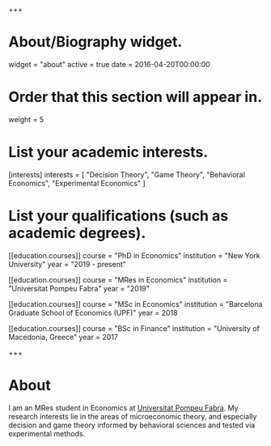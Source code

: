 +++
# About/Biography widget.
widget = "about"
active = true
date = 2016-04-20T00:00:00

# Order that this section will appear in.
weight = 5

# List your academic interests.
[interests]
  interests = [
    "Decision Theory",
    "Game Theory",
    "Behavioral Economics",
    "Experimental Economics"
  ]

# List your qualifications (such as academic degrees).
[[education.courses]]
  course = "PhD in Economics"
  institution = "New York University"
  year = "2019 - present"
  
[[education.courses]]
  course = "MRes in Economics"
  institution = "Universitat Pompeu Fabra"
  year = "2019"

[[education.courses]]
  course = "MSc in Economics"
  institution = "Barcelona Graduate School of Economics (UPF)"
  year = 2018

[[education.courses]]
  course = "BSc in Finance"
  institution = "University of Macedonia, Greece"
  year = 2017
 
+++

# About
I am an MRes student in Economics at [Universitat Pompeu Fabra](https://www.upf.edu/). My research interests lie in the areas of microeconomic theory, and especially decision and game theory informed by behavioral sciences and tested via experimental methods.
